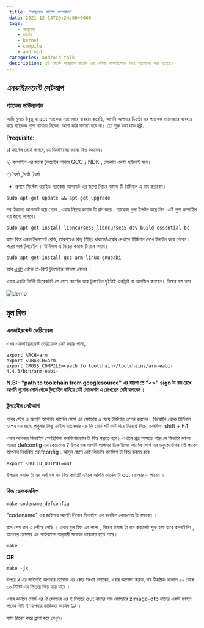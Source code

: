 ```yaml
---
 title: "আন্ড্রয়েড কার্ণেল কম্পাইল"
 date: 2021-12-14T20:24:00+0600
 tags: 
    - আন্ড্রয়েড
    - কার্নেল
    - kernel
    - compile
    - android
 categories: android-talk
 description: এই পোস্টে আন্ড্রয়েড কার্নেল এর বেসিক কম্পাইলেশন নিয়ে আলোচনা করা হয়েছে।
---
```


## এনভাইরনমেন্ট সেটআপ

### প্যাকেজ ডাউনলোড 
আমি মুলত উবুন্তু বা apt  প্যাকেজ ম্যানেজার ব্যবহার করেছি, আপনি আপনার ডিস্ট্রো এর প্যাকেজ ম্যানেজার ব্যবহার করে প্যাকেজ গুলা নামায়ে নিবেন।আশা করি সমস্যা হবে না। তো শুরু করা যাক :smile:.

**Prequisite:**

১) কার্নেল সোর্স লাগবে, যে ডিভাইসের জন্যে বিল্ড করবেন।

২) কম্পাইল এর জন্যে টুলচেইন লাগবে GCC / NDK , যেকোন একটা হইলেই হবে।

৩) ধৈর্য্য ,ধৈর্য্য ,ধৈর্য্য

* প্রথমে সিস্টেম ওয়াইড প্যাকেজ আপডেট এর জন্যে নিচের কমান্ড টি টার্মিনাল এ রান করাবেন।


```shell
sudo apt-get update && apt-get upgrade
```
সব ঠিকমত আপডেট হয়ে গেলে , এবার নিচের কমান্ড টা রান করে , প্যাকেজ গুলা ইন্সটল করে নিন।এই গুলা কম্পাইল এর  জন্যে লাগবে।
```shell
sudo apt-get install libncurses5 libncurses5-dev build-essential bc
```

ব্যাস বিল্ড এনভাইরনমেন্ট রেডি, তারপরেও কিছু মিছিং থাকলে/এরোর দেখালে টার্মিনাল দেখে ইনস্টল  করে নেবেন। পরের ধাপ টুলচেইন ।
টার্মিনাল এ নিচের কমান্ড টি রান করান।

```shell
sudo apt-get install gcc-arm-linux-gnueabi
```

আর [এখান](https://android.googlesource.com/platform/prebuilt) থেকে প্রি-বিল্ট টুলচেইন নামায়ে নেবেন ।

এবার একটা  নির্দিষ্ট ডিরেকটরি তে যেয়ে কার্ণেল আর টূলচেইন দুইটাই এক্সট্রাক্ট বা আনজিপ করবেন। নিচের মত করে

![demo](https://i.ibb.co/sCqjcPg/image.png)

## মুল বিল্ড

### এনভাইরন্মেন্ট ভেরিয়েবল 
এখন এনভাইরনমেন্ট ভেরিয়েবল সেট করার পালা,

```shell
export ARCH=arm
export SUBARCH=arm
export CROSS_COMPILE=<path to toolchain>/toolchains/arm-eabi-4.4.3/bin/arm-eabi-
```
**N.B:- "path to toolchain from googlesource" এর যায়গা  তে "<>" sign টা বাদ রেখে আপনি গুগোল সোর্স থেকে টুলচেইন নামিয়ে যেই লোকেশন এ রেখেছেন সেটা বসাবেন ।**

### টুলচেইন সেটআপ 

পরের স্টেপ এ আপনি আপনার কার্নেল সোর্স এর ফোল্ডার এ যেয়ে টার্মিনাল ওপেন করবেন। ডিরেক্টরি থেকে টার্মিনাল ওপেন এর জন্যে পপুলার কিছু ফাইল ম্যানেজার এর কি বোর্ড শর্ট কাট দিয়ে দিয়েছি নিচে,
ডলফিন: shift + F4

 
এবার আপনার ডিভাইস স্পেছিফিক কনফিগারেশন টা বিল্ড করতে হবে। এখানে প্রশ্ন আসতে পারে যে কিভাবে জানব আমার defconfig  এর কোডনেম ? উত্তর হল আপনি আপনার ডিভাইসের  কার্ণেল সোর্স  এর ডকুমেন্টেশন এই পাবেন আপনার নির্ধারিত defconfig . আসুন জেনে নেই কিভাবে কনফিগ টা বিল্ড করতে হবে

```shell
export KBUILD_OUTPUT=out
```
উপরের কমান্ড টা এর অর্থ হল সব বিল্ড কমপ্লিট হইলে আপনি কার্নেল টা out ফোল্ডার এ পাবেন ।

### বিল্ড ডেফকনফিগ 


```shell
make codename_defconfig
```
"codename" এর জাইগায়  আপনি নিজের ডিভাইস এর কনফিগ  কোডনেম টা বসাবেন ।

ব্যস শেষ ধাপ এ পৌঁছে  গেছি । এবার মুল বিল্ড এর পালা , নিচের কমান্ড টা রান করালেই শুরু হয়ে যাবে কম্পাইলিং , আপনার প্রসেসর এর পার্ফরমেন্স  অনুযায়ী সময়ের তারতম্য হতে পারে।

```shell
make
```



**OR**

```shell
make -jx
```


উপরে x এর জাইগাই আপনার প্রসেসর এর কোর সংখ্যা বসাবেন, এবার অপেক্ষা করুন, সব ঠিকঠাক  থাকলে ২০ থেকে ৩০ মিনিট এর ভিতরে বিল্ড হয়ে যাবে ।

এবার কার্নলে সোর্স এর ঐ ফোল্ডার এর ই ভিতরে  out নামের সাব ফোল্ডারে zimage-dtb নামের একটা ফাইল পাবেন ঐটা ই আপনার কাঙ্ক্ষিত কার্নেল  😛 ।


ব্যাস রিনেম করে ফ্লাশ করে দেখুন।
